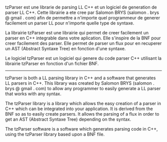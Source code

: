 tzParser est une librarie de parsing LL C++ et un logiciel de generation de parser LL C++.
Cette librairie a ete cree par Salomon BRYS (salomon . brys @ gmail . com) afin de permettre a n'importe quel programmeur de generer facilement un parser LL pour n'importe quelle type de syntaxe.

La librairie tzParser est une librairie qui permet de creer facilement un parser en C++ integrable dans votre aplication.
Elle s'inspire de la BNF pour creer facilement des parser.
Elle permet de parser un flux pour en recuperer un AST (Abstract Syntaxe Tree) en fonction d'une syntaxe.

Le logiciel tzParser est un logiciel qui genere du code parser C++ utilisant la librairie tzParser en fonction d'un fichier BNF.


---


tzParser is both a LL parsing library in C++ and a software that generates LL parsers in C++.
This library was created by Salomon BRYS (salomon . brys @ gmail . com) to allow any programmer to easily generate a LL parser that works with any syntax.

The tzParser library is a library which allows the easy creation of a parser in C++ which can be integrated into your application.
It is derived from the BNF so as to easily create parsers.
It allows the parsing of a flux in order to get an AST (Abstract Syntaxe Tree) depending on the syntax.

The tzParser software is a software which generates parsing code in C++, using the tzParser library based upon a BNF file.
